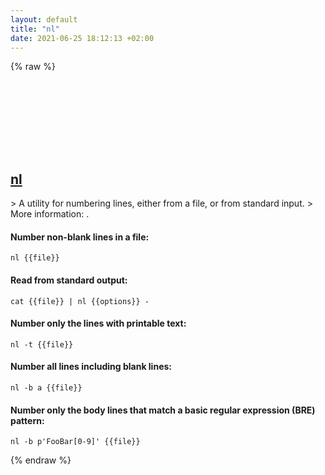 ```yaml
---
layout: default
title: "nl"
date: 2021-06-25 18:12:13 +02:00
---
```

{% raw %}
<h2 id="nl">
  <a href="/en/common/nl.html">nl</a> <a href="#nl"><svg class="icon">
    <use href="/assets/images/unicode_sprite.svg#link" />
  </svg></a>
</h2>
> A utility for numbering lines, either from a file, or from standard input.
> More information: <https://www.gnu.org/software/coreutils/nl>.

#### Number non-blank lines in a file:
```shell
nl {{file}}
```
#### Read from standard output:
```shell
cat {{file}} | nl {{options}} -
```
#### Number only the lines with printable text:
```shell
nl -t {{file}}
```
#### Number all lines including blank lines:
```shell
nl -b a {{file}}
```
#### Number only the body lines that match a basic regular expression (BRE) pattern:
```shell
nl -b p'FooBar[0-9]' {{file}}
```
{% endraw %}